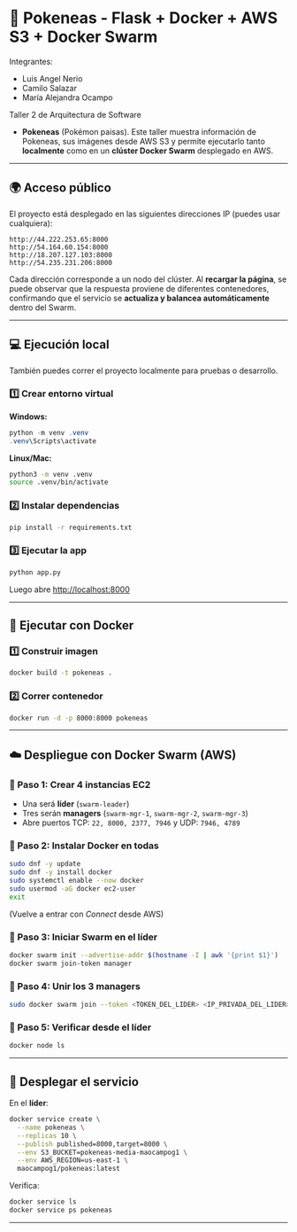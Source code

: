 
# 🐲 Pokeneas - Flask + Docker + AWS S3 + Docker Swarm


Integrantes:
- Luis Angel Nerio
- Camilo Salazar 
- María Alejandra Ocampo 

Taller 2 de Arquitectura de Software 
- **Pokeneas** (Pokémon paisas).
Este taller muestra información de Pokeneas, sus imágenes desde AWS S3 y permite ejecutarlo tanto **localmente** como en un **clúster Docker Swarm** desplegado en AWS.

---

## 🌍 Acceso público

El proyecto está desplegado en las siguientes direcciones IP (puedes usar cualquiera):

```
http://44.222.253.65:8000
http://54.164.60.154:8000
http://18.207.127.103:8000
http://54.235.231.206:8000
```

Cada dirección corresponde a un nodo del clúster.
Al **recargar la página**, se puede observar que la respuesta proviene de diferentes contenedores, confirmando que el servicio se **actualiza y balancea automáticamente** dentro del Swarm.

---

## 💻 Ejecución local

También puedes correr el proyecto localmente para pruebas o desarrollo.

### 1️⃣ Crear entorno virtual

**Windows:**

```powershell
python -m venv .venv
.venv\Scripts\activate
```

**Linux/Mac:**

```bash
python3 -m venv .venv
source .venv/bin/activate
```

### 2️⃣ Instalar dependencias

```bash
pip install -r requirements.txt
```

### 3️⃣ Ejecutar la app

```bash
python app.py
```

Luego abre [http://localhost:8000](http://localhost:8000)

---

## 🐳 Ejecutar con Docker

### 1️⃣ Construir imagen

```bash
docker build -t pokeneas .
```

### 2️⃣ Correr contenedor

```bash
docker run -d -p 8000:8000 pokeneas
```

---

## ☁️ Despliegue con Docker Swarm (AWS)

### 🔹 Paso 1: Crear 4 instancias EC2

* Una será **líder** (`swarm-leader`)
* Tres serán **managers** (`swarm-mgr-1`, `swarm-mgr-2`, `swarm-mgr-3`)
* Abre puertos TCP: `22, 8000, 2377, 7946` y UDP: `7946, 4789`

### 🔹 Paso 2: Instalar Docker en todas

```bash
sudo dnf -y update
sudo dnf -y install docker
sudo systemctl enable --now docker
sudo usermod -aG docker ec2-user
exit
```

(Vuelve a entrar con *Connect* desde AWS)

### 🔹 Paso 3: Iniciar Swarm en el líder

```bash
docker swarm init --advertise-addr $(hostname -I | awk '{print $1}')
docker swarm join-token manager
```

### 🔹 Paso 4: Unir los 3 managers

```bash
sudo docker swarm join --token <TOKEN_DEL_LIDER> <IP_PRIVADA_DEL_LIDER>:2377
```

### 🔹 Paso 5: Verificar desde el líder

```bash
docker node ls
```

---

## 🧩 Desplegar el servicio

En el **líder**:

```bash
docker service create \
  --name pokeneas \
  --replicas 10 \
  --publish published=8000,target=8000 \
  --env S3_BUCKET=pokeneas-media-maocampog1 \
  --env AWS_REGION=us-east-1 \
  maocampog1/pokeneas:latest
```

Verifica:

```bash
docker service ls
docker service ps pokeneas
```

---

